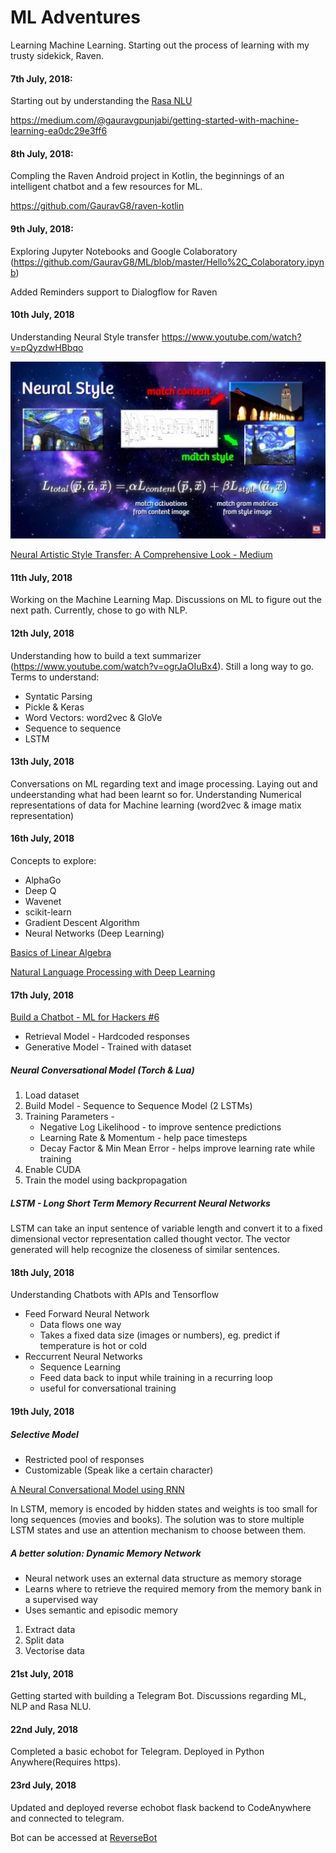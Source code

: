 # ML Adventures
Learning Machine Learning. Starting out the process of learning with my trusty sidekick, Raven.

#### 7th July, 2018: 
Starting out by understanding the [Rasa NLU](https://github.com/GauravG8/rasa_nlu)

https://medium.com/@gauravgpunjabi/getting-started-with-machine-learning-ea0dc29e3ff6

#### 8th July, 2018:
Compling the Raven Android project in Kotlin, the beginnings of an intelligent chatbot and a few resources for ML.

https://github.com/GauravG8/raven-kotlin

#### 9th July, 2018:
Exploring Jupyter Notebooks and Google Colaboratory (https://github.com/GauravG8/ML/blob/master/Hello%2C_Colaboratory.ipynb)

Added Reminders support to Dialogflow for Raven


#### 10th July, 2018
Understanding Neural Style transfer
https://www.youtube.com/watch?v=pQyzdwHBbqo

![Neural Style Transfer](https://github.com/GauravG8/ML/blob/master/neural-style-transfer/nst_2018-07-10_3.png)

[Neural Artistic Style Transfer: A Comprehensive Look - Medium](https://medium.com/artists-and-machine-intelligence/neural-artistic-style-transfer-a-comprehensive-look-f54d8649c199)

#### 11th July, 2018
Working on the Machine Learning Map. Discussions on ML to figure out the next path. Currently, chose to go with NLP.

#### 12th July, 2018
Understanding how to build a text summarizer (https://www.youtube.com/watch?v=ogrJaOIuBx4). Still a long way to go.
Terms to understand:
* Syntatic Parsing
* Pickle & Keras
* Word Vectors: word2vec & GloVe
* Sequence to sequence
* LSTM

#### 13th July, 2018
Conversations on ML regarding text and image processing. Laying out and undeerstanding what had been learnt so for. Understanding Numerical representations of data for Machine learning (word2vec & image matix representation)

#### 16th July, 2018
Concepts to explore:
* AlphaGo
* Deep Q
* Wavenet
* scikit-learn
* Gradient Descent Algorithm
* Neural Networks (Deep Learning)

[Basics of Linear Algebra](https://www.youtube.com/watch?v=kjBOesZCoqc&index=1&list=PLZHQObOWTQDPD3MizzM2xVFitgF8hE_ab)

[Natural Language Processing with Deep Learning](https://www.youtube.com/watch?v=OQQ-W_63UgQ&list=PL3FW7Lu3i5Jsnh1rnUwq_TcylNr7EkRe6)

#### 17th July, 2018
[Build a Chatbot - ML for Hackers #6](https://www.youtube.com/watch?v=5_SAroSvC0E)

* Retrieval Model - Hardcoded responses
* Generative Model - Trained with dataset

##### Neural Conversational Model (Torch & Lua)

1. Load dataset
2. Build Model - Sequence to Sequence Model (2 LSTMs)
3. Training Parameters - 
   * Negative Log Likelihood - to improve sentence predictions
   * Learning Rate & Momentum - help pace timesteps 
   * Decay Factor & Min Mean Error - helps improve learning rate while training
4. Enable CUDA
5. Train the model using backpropagation

##### LSTM - Long Short Term Memory Recurrent Neural Networks

LSTM can take an input sentence of variable length and convert it to a fixed dimensional vector representation called thought vector. The vector generated will help recognize the closeness of similar sentences.

#### 18th July, 2018
Understanding Chatbots with APIs and Tensorflow

* Feed Forward Neural Network
    * Data flows one way 
    * Takes a fixed data size (images or numbers), eg. predict if temperature is hot or cold
* Reccurrent Neural Networks
    * Sequence Learning
    * Feed data back to input while training in a recurring loop
    * useful for conversational training
    
#### 19th July, 2018
##### Selective Model
* Restricted pool of responses
* Customizable (Speak like a certain character)

 [A Neural Conversational Model using RNN](https://github.com/GauravG8/chatbot_tutorial)
 
In LSTM, memory is encoded by hidden states and weights is too small for long sequences (movies and books). The solution was to store multiple LSTM states and use an attention mechanism to choose between them.

##### A better solution: Dynamic Memory Network
* Neural network uses an external data structure as memory storage
* Learns where to retrieve the required memory from the memory bank in a supervised way
* Uses semantic and episodic memory

1. Extract data
2. Split data
3. Vectorise data

#### 21st July, 2018
Getting started with building a Telegram Bot. Discussions regarding ML, NLP and Rasa NLU.

#### 22nd July, 2018
Completed a basic echobot for Telegram. Deployed in Python Anywhere(Requires https).

#### 23rd July, 2018
Updated and deployed reverse echobot flask backend to CodeAnywhere and connected to telegram.

Bot can be accessed at [ReverseBot](https://t.me/NiohBot)